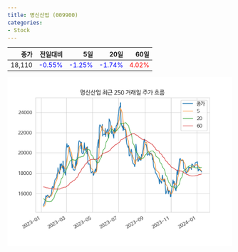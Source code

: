 ```yaml
---
title: 명신산업 (009900)
categories:
- Stock
---
```


|종가|전일대비|5일|20일|60일|
|---:|-------:|--:|---:|---:|
|18,110|<span style="color: blue">-0.55%</span>|<span style="color: blue">-1.25%</span>|<span style="color: blue">-1.74%</span>|<span style="color: red">4.02%</span>|


<!-- more -->

![009900](/assets/images/stock/009900.png)